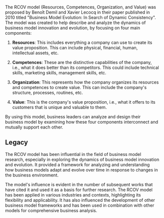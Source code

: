 The RCOV model (Resources, Competences, Organization, and Value) was proposed by Benoît Demil and Xavier Lecocq in their paper published in 2010 titled "Business Model Evolution: In Search of Dynamic Consistency". The model was created to help describe and analyze the dynamics of business model innovation and evolution, by focusing on four main components:

1.  **Resources**: This includes everything a company can use to create its value proposition. This can include physical, financial, human, intellectual assets, etc.
    
2.  **Competences**: These are the distinctive capabilities of the company, i.e., what it does better than its competitors. This could include technical skills, marketing skills, management skills, etc.
    
3.  **Organization**: This represents how the company organizes its resources and competences to create value. This can include the company's structure, processes, routines, etc.
    
4.  **Value**: This is the company's value proposition, i.e., what it offers to its customers that is unique and valuable to them.
    

By using this model, business leaders can analyze and design their business model by examining how these four components interconnect and mutually support each other.

## Legacy

The RCOV model has been influential in the field of business model research, especially in exploring the dynamics of business model innovation and evolution. It provided a framework for analyzing and understanding how business models adapt and evolve over time in response to changes in the business environment.

The model's influence is evident in the number of subsequent works that have cited it and used it as a basis for further research. The RCOV model has been applied in various industries and contexts, highlighting its flexibility and applicability. It has also influenced the development of other business model frameworks and has been used in combination with other models for comprehensive business analysis.
